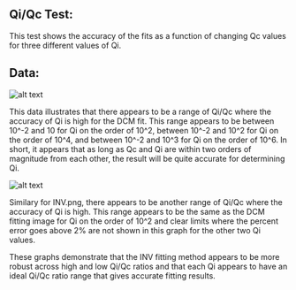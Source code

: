 ## Qi/Qc Test:

This test shows the accuracy of the fits as a function of changing Qc values for three different values of Qi.

## Data:

![alt text](https://raw.githubusercontent.com/mullinska/measurement/master/BCRTresfit/circuit_simulation_results/QiQc/DCM.png)

This data illustrates that there appears to be a range of Qi/Qc where the accuracy of Qi is high for the DCM fit. This range appears to be between 10^-2 and 10 for Qi
on the order of 10^2, between 10^-2 and 10^2 for Qi on the order of 10^4, and between 10^-2 and 10^3 for Qi on the order of 10^6. In short, it appears that as long as
Qc and Qi are within two orders of magnitude from each other, the result will be quite accurate for determining Qi.

![alt text](https://raw.githubusercontent.com/mullinska/measurement/master/BCRTresfit/circuit_simulation_results/QiQc/INV.png)

Similary for INV.png, there appears to be another range of Qi/Qc where the accuracy of Qi is high. This range appears to be the same as the DCM fitting image for Qi
on the order of 10^2 and clear limits where the percent error goes above 2% are not shown in this graph for the other two Qi values.

These graphs demonstrate that the INV fitting method appears to be more robust across high and low Qi/Qc ratios and that each Qi appears to have an ideal Qi/Qc ratio
range that gives accurate fitting results.